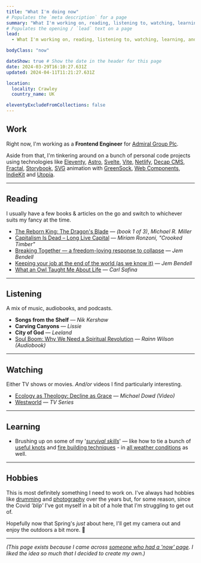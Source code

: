 ```yaml
---
title: "What I'm doing now"
# Populates the `meta description` for a page
summary: "What I'm working on, reading, listening to, watching, learning, and some hobbies I'm enjoying at the moment."
# Populates the opening / `lead` text on a page
lead:
  - What I'm working on, reading, listening to, watching, learning, and some hobbies I'm enjoying at the moment.

bodyClass: "now"

dateShow: true # Show the date in the header for this page
date: 2024-03-29T16:10:27.631Z
updated: 2024-04-11T11:21:27.631Z

location:
  locality: Crawley
  country_name: UK

eleventyExcludeFromCollections: false
---
```


## Work

Right now, I'm working as a **Frontend Engineer** for [Admiral Group Plc](https://www.admiralgroup.co.uk/).

Aside from that, I'm tinkering around on a bunch of personal code projects using technologies like [Eleventy](https://www.11ty.io/), [Astro](https://astro.build/), [Svelte](https://svelte.dev/), [Vite](https://vitejs.dev/), [Netlify](https://www.netlify.com/), [Decap CMS](https://decapcms.org/), [Fractal](https://fractal.build/), [Storybook](https://storybook.js.org/), [SVG](https://developer.mozilla.org/en-US/docs/Web/SVG) animation with [GreenSock](https://greensock.com/), [Web Components](https://developer.mozilla.org/en-US/docs/Web/Web_Components), [IndieKit](https://getindiekit.com/) and [Utopia](https://utopia.fyi/).

---

## Reading

I usually have a few books & articles on the go and switch to whichever suits my fancy at the time.

* [The Reborn King: The Dragon's Blade](https://www.michaelrmiller.co.uk/therebornking) &mdash; *(book 1 of 3)*, *Michael R. Miller*
* [Capitalism Is Dead – Long Live Capital](https://crookedtimber.org/2024/03/25/capitalism-is-dead-long-live-capital/) &mdash; *Miriam Ronzoni, "Crooked Timber"*
* [Breaking Together &mdash; a freedom-loving response to collapse](https://jembendell.com/2023/04/08/breaking-together-a-freedom-loving-response-to-collapse/) &mdash; *Jem Bendell*
* [Keeping your job at the end of the world (as we know it)](https://jembendell.com/2024/04/03/keeping-your-job-at-the-end-of-the-world-as-we-know-it/) &mdash; *Jem Bendell*
* [What an Owl Taught Me About Life](https://time.com/6320590/owls-nature-carl-safina/) &mdash; *Carl Safina*

---

## Listening

A mix of music, audiobooks, and podcasts.

* **Songs from the Shelf** &mdash; *Nik Kershaw*
* **Carving Canyons** &mdash; *Lissie*
* **City of God** &mdash; *Leeland*
* [Soul Boom: Why We Need a Spiritual Revolution](https://open.spotify.com/show/0FAngrGVoxWD23qQCWgpFz?si=a51c0e4e16d3439e) &mdash; *Rainn Wilson (Audiobook)*

---

## Watching

Either TV shows or movies. *And/or* videos I find particularly interesting.

* [Ecology as Theology: Decline as Grace](https://youtu.be/SQYrkhAuJH0) &mdash; *Michael Dowd (Video)*
* [Westworld](https://www.imdb.com/title/tt0475784/) &mdash; *TV Series*

---

## Learning

* Brushing up on some of my '*[survival skills](https://youtu.be/BFheNvvJGoQ)*' &mdash; like how to tie a bunch of [useful knots](https://youtu.be/kA48yzKYp3Q) and [fire building techniques](https://youtu.be/7v4twfXG2uY) - in [all weather conditions](https://youtu.be/QiYlEyvDbco) as well.

---

## Hobbies

This is most definitely something I need to work on. I've always had hobbies like [drumming](/photos/2016-11-22/photo_201611222058) and [photography](/photos) over the years but, for some reason, since the Covid *'blip'* I've got myself in a bit of a hole that I'm struggling to get out of.

Hopefully now that Spring's *just* about here, I'll get my camera out and enjoy the outdoors a bit more. 🙂

---

<footer>
  <em>(This page exists because I came across <a href="https://nownownow.com/">someone who had a 'now' page</a>. I liked the idea so much that I decided to create my own.)</em>
</footer>
